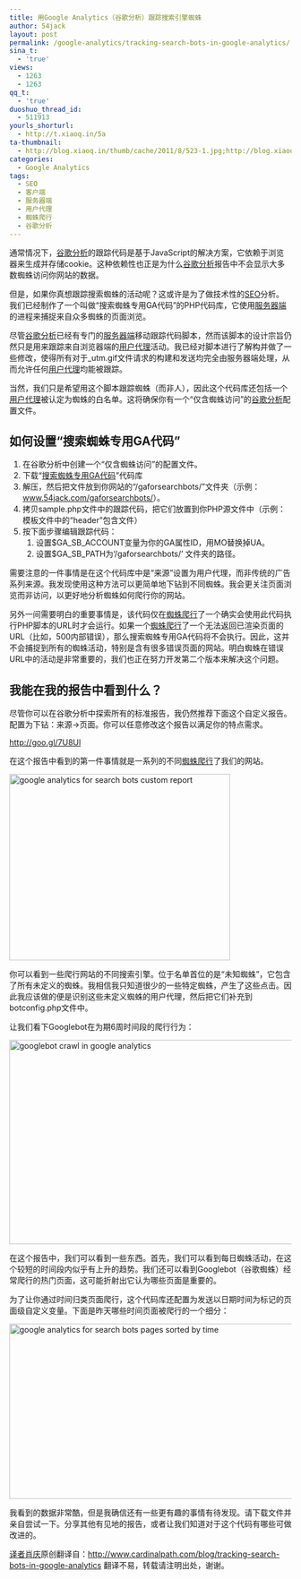 ```yaml
---
title: 用Google Analytics（谷歌分析）跟踪搜索引擎蜘蛛
author: 54jack
layout: post
permalink: /google-analytics/tracking-search-bots-in-google-analytics/
sina_t:
  - 'true'
views:
  - 1263
  - 1263
qq_t:
  - 'true'
duoshuo_thread_id:
  - 511913
yourls_shorturl:
  - http://t.xiaoq.in/5a
ta-thumbnail:
  - http://blog.xiaoq.in/thumb/cache/2011/8/523-1.jpg;http://blog.xiaoq.in/thumb/cache/2011/8/523-2.jpg;http://blog.xiaoq.in/thumb/cache/2011/8/523-3.jpg;
categories:
  - Google Analytics
tags:
  - SEO
  - 客户端
  - 服务器端
  - 用户代理
  - 蜘蛛爬行
  - 谷歌分析
---
```

<div>
  <p>
    通常情况下，<span class='wp_keywordlink'><a href="http://blog.xiaoq.in/google-analytics/" title="谷歌分析" target="_blank">谷歌分析</a></span>的跟踪代码是基于JavaScript的解决方案，它依赖于浏览器来生成并存储cookie。这种依赖性也正是为什么<span class='wp_keywordlink_affiliate'><a href="http://blog.xiaoq.in/tag/%e8%b0%b7%e6%ad%8c%e5%88%86%e6%9e%90/" title="查看谷歌分析中的全部文章" target="_blank">谷歌分析</a></span>报告中不会显示大多数蜘蛛访问你网站的数据。
  </p>
  
  <p>
    但是，如果你真想跟踪搜索蜘蛛的活动呢？这或许是为了做技术性的<span class='wp_keywordlink_affiliate'><a href="http://blog.xiaoq.in/tag/seo-2/" title="查看SEO中的全部文章" target="_blank">SEO</a></span>分析。我们已经制作了一个叫做“搜索蜘蛛专用GA代码”的PHP代码库，它使用<span class='wp_keywordlink_affiliate'><a href="http://blog.xiaoq.in/tag/%e6%9c%8d%e5%8a%a1%e5%99%a8%e7%ab%af/" title="查看服务器端中的全部文章" target="_blank">服务器端</a></span>的进程来捕捉来自众多蜘蛛的页面浏览。
  </p>
  
  <p>
    尽管<span class='wp_keywordlink_affiliate'><a href="http://blog.xiaoq.in/tag/%e8%b0%b7%e6%ad%8c%e5%88%86%e6%9e%90/" title="查看谷歌分析中的全部文章" target="_blank">谷歌分析</a></span>已经有专门的<span class='wp_keywordlink_affiliate'><a href="http://blog.xiaoq.in/tag/%e6%9c%8d%e5%8a%a1%e5%99%a8%e7%ab%af/" title="查看服务器端中的全部文章" target="_blank">服务器端</a></span>移动跟踪代码脚本，然而该脚本的设计宗旨仍然只是用来跟踪来自浏览器端的<span class='wp_keywordlink_affiliate'><a href="http://blog.xiaoq.in/tag/%e7%94%a8%e6%88%b7%e4%bb%a3%e7%90%86/" title="查看用户代理中的全部文章" target="_blank">用户代理</a></span>活动。我已经对脚本进行了解构并做了一些修改，使得所有对于_utm.gif文件请求的构建和发送均完全由服务器端处理，从而允许任何<span class='wp_keywordlink_affiliate'><a href="http://blog.xiaoq.in/tag/%e7%94%a8%e6%88%b7%e4%bb%a3%e7%90%86/" title="查看用户代理中的全部文章" target="_blank">用户代理</a></span>均能被跟踪。
  </p>
  
  <p>
    当然，我们只是希望用这个脚本跟踪蜘蛛（而非人），因此这个代码库还包括一个<span class='wp_keywordlink_affiliate'><a href="http://blog.xiaoq.in/tag/%e7%94%a8%e6%88%b7%e4%bb%a3%e7%90%86/" title="查看用户代理中的全部文章" target="_blank">用户代理</a></span>被认定为蜘蛛的白名单。这将确保你有一个“仅含蜘蛛访问”的<span class='wp_keywordlink_affiliate'><a href="http://blog.xiaoq.in/tag/%e8%b0%b7%e6%ad%8c%e5%88%86%e6%9e%90/" title="查看谷歌分析中的全部文章" target="_blank">谷歌分析</a></span>配置文件。
  </p>
  
  <h2>
    如何设置“搜索蜘蛛专用GA代码”
  </h2>
  
  <ol>
    <li>
      在谷歌分析中创建一个“仅含蜘蛛访问”的配置文件。
    </li>
    <li>
      下载“<a href="http://goo.gl/ydtiR" target="_blank">搜索蜘蛛专用GA代码</a>”代码库
    </li>
    <li>
      解压，然后把文件放到你网站的“/gaforsearchbots/”文件夹（示例：<a href="http://g.xiaoq.in/gaforsearchbots/">www.54jack.com/gaforsearchbots/</a>）。
    </li>
    <li>
      拷贝sample.php文件中的跟踪代码，把它们放置到你PHP源文件中（示例：模板文件中的“header”包含文件）
    </li>
    <li>
      按下面步骤编辑跟踪代码： <ol>
        <li>
          设置$GA_SB_ACCOUNT变量为你的GA属性ID，用MO替换掉UA。
        </li>
        <li>
          设置$GA_SB_PATH为‘/gaforsearchbots/’ 文件夹的路径。
        </li>
      </ol>
    </li>
  </ol>
  
  <p>
    需要注意的一件事情是在这个代码库中是“来源”设置为用户代理，而非传统的广告系列来源。我发现使用这种方法可以更简单地下钻到不同蜘蛛。我会更关注页面浏览而非访问，以更好地分析蜘蛛如何爬行你的网站。
  </p>
  
  <p>
    另外一间需要明白的重要事情是，该代码仅在<span class='wp_keywordlink_affiliate'><a href="http://blog.xiaoq.in/tag/%e8%9c%98%e8%9b%9b%e7%88%ac%e8%a1%8c/" title="查看蜘蛛爬行中的全部文章" target="_blank">蜘蛛爬行</a></span>了一个确实会使用此代码执行PHP脚本的URL时才会运行。如果一个<span class='wp_keywordlink_affiliate'><a href="http://blog.xiaoq.in/tag/%e8%9c%98%e8%9b%9b%e7%88%ac%e8%a1%8c/" title="查看蜘蛛爬行中的全部文章" target="_blank">蜘蛛爬行</a></span>了一个无法返回已渲染页面的URL（比如，500内部错误），那么搜索蜘蛛专用GA代码将不会执行。因此，这并不会捕捉到所有的蜘蛛活动，特别是含有很多错误页面的网站。明白蜘蛛在错误URL中的活动是非常重要的，我们也正在努力开发第二个版本来解决这个问题。
  </p>
  
  <h2>
    我能在我的报告中看到什么？
  </h2>
  
  <p>
    尽管你可以在谷歌分析中探索所有的标准报告，我仍然推荐下面这个自定义报告。配置为下钻：来源->页面。你可以任意修改这个报告以满足你的特点需求。
  </p>
  
  <p>
    <a href="http://goo.gl/7U8Ul" target="_blank">http://goo.gl/7U8Ul</a>
  </p>
  
  <p>
    在这个报告中看到的第一件事情就是一系列的不同<span class='wp_keywordlink_affiliate'><a href="http://blog.xiaoq.in/tag/%e8%9c%98%e8%9b%9b%e7%88%ac%e8%a1%8c/" title="查看蜘蛛爬行中的全部文章" target="_blank">蜘蛛爬行</a></span>了我们的网站。
  </p>
  
  <p>
    <a href="http://xiaoq.in/?attachment_id=1808" rel="attachment wp-att-1808"><img src="http://www.cardinalpath.com/cpwp/wp-content/uploads/searchbots-overview.jpg" alt="google analytics for search bots custom report" width="394" height="333" /></a>
  </p>
  
  <p>
    你可以看到一些爬行网站的不同搜索引擎。位于名单首位的是“未知蜘蛛”，它包含了所有未定义的蜘蛛。我相信我只知道很少的一些特定蜘蛛，产生了这些点击。因此我应该做的便是识别这些未定义蜘蛛的用户代理，然后把它们补充到botconfig.php文件中。
  </p>
  
  <p>
    让我们看下Googlebot在为期6周时间段的爬行行为：
  </p>
  
  <p>
    <a href="http://xiaoq.in/?attachment_id=1811" rel="attachment wp-att-1811"><img src="http://www.cardinalpath.com/cpwp/wp-content/uploads/searchbots-google-541x365.jpg" alt="googlebot crawl in google analytics" width="541" height="365" /></a>
  </p>
  
  <p>
    在这个报告中，我们可以看到一些东西。首先，我们可以看到每日蜘蛛活动，在这个较短的时间段内似乎有上升的趋势。我们还可以看到Googlebot（谷歌蜘蛛）经常爬行的热门页面，这可能折射出它认为哪些页面是重要的。
  </p>
  
  <p>
    为了让你通过时间归类页面爬行，这个代码库还配置为发送以日期时间为标记的页面级自定义变量。下面是昨天哪些时间页面被爬行的一个细分：
  </p>
  
  <p>
    <a href="http://xiaoq.in/?attachment_id=1812" rel="attachment wp-att-1812"><img src="http://www.cardinalpath.com/cpwp/wp-content/uploads/searchbots-timecrawl-550x313.jpg" alt="google analytics for search bots pages sorted by time" width="550" height="313" /></a>
  </p>
  
  <p>
    我看到的数据非常酷，但是我确信还有一些更有趣的事情有待发现。请下载文件并亲自尝试一下。分享其他有见地的报告，或者让我们知道对于这个代码有哪些可做改进的。
  </p>
  
  <p>
    <span class='wp_keywordlink'><a href="http://www.yeezhe.com/" title="译者" target="_blank">译者</a></span><span class='wp_keywordlink'><a href="http://blog.xiaoq.in/" title="肖庆" target="_blank">肖庆</a></span>原创翻译自：<a href="http://www.cardinalpath.com/blog/tracking-search-bots-in-google-analytics" target="_blank">http://www.cardinalpath.com/blog/tracking-search-bots-in-google-analytics</a> 翻译不易，转载请注明出处，谢谢。
  </p>
</div>